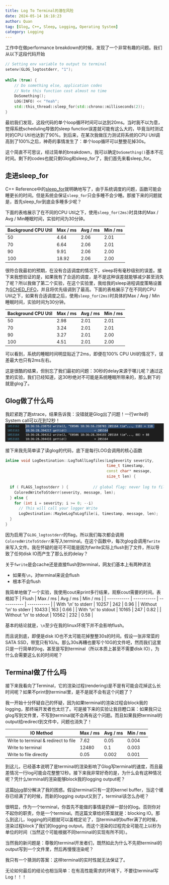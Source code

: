 ```yaml
---
title: Log To Terminal的潜在风险
date: 2024-05-14 16:18:23
author: Quan
tag: [Glog, C++, Sleep, Logging, Operating System]
category: Logging
---
```


工作中在做performance breakdown的时候，发现了一个非常有趣的问题。我们从以下这段代码开始
```cpp
// Setting env variable to output to terminal
setenv(GLOG_logtostderr, "1");

while (true) {
    // Do something else, application codes
    // Note this function cost almost no time
    DoSomething();
    LOG(INFO) << "Yeah";
    std::this_thread::sleep_for(std::chrono::milliseconds(2));
}
```

最初我们发现，这段代码的单个loop循环时间可以达到20ms。当时我不以为意，觉得系统scheduling导致的sleep function误差就可能有这么大的，毕竟当时测试时的CPU Util也达到了90%。到后来，在某次我做压力测试将系统的CPU Util调高到了100%之后，神奇的事情发生了：单个loop循环可以整整花掉30s。

这个简直不可思议，经过简单的breakdown，我可以确定`DoSomething()`基本不花时间。剩下的codes也就只剩Glog和sleep_for了，我们首先来看sleep_for。

## 走进sleep_for

C++ Reference中的[sleep_for](https://en.cppreference.com/w/cpp/thread/sleep_for)就明确地写了，由于系统调度的问题，函数可能会睡更长的时间。但是系统会保证`sleep_for`只会多睡不会少睡。那接下来的问题就是，首先sleep_for到底会多睡多少呢？

下面的表格展示了在不同的CPU Util之下，使用`sleep_for(2ms)`时具体的Max / Avg / Min睡眠时间，实验时间为30分钟。

| Background CPU Util | Max / ms | Avg / ms | Min / ms |
| ----------- | ----------- | ----------- | ----------- | 
| 50 | 4.64 | 2.06 | 2.01 |
| 70 | 6.64 | 2.06 | 2.01 |
| 90 | 9.91 | 2.06 | 2.00 |
| 100 | 18.92 | 2.06 | 2.00 |

很符合我最初的预期，在没有合适调度的情况下，sleep将有毫秒级别的误差。接下来我想验证的是，如果我有了合适的调度，是不是这种误差就能够减少甚至消失了呢？所以我做了第二个实验，在这个实验里，我给我的sleep进程调度策略设置为[SCHED_FIFO](https://man7.org/linux/man-pages/man7/sched.7.html)，并且将优先级调到了最高。下面的表格展示了在不同的CPU Util之下，如果有合适调度之后，使用`sleep_for(2ms)`时具体的Max / Avg / Min睡眠时间，实验时间为30分钟。

| Background CPU Util | Max / ms | Avg / ms | Min / ms |
| ----------- | ----------- | ----------- | ----------- | 
| 50 | 2.98 | 2.01 | 2.01 |
| 70 | 3.24 | 2.01 | 2.01 |
| 90 | 3.27 | 2.01 | 2.00 |
| 100 | 4.51 | 2.01 | 2.00 |

可以看到，系统的睡眠时间明显贴近了2ms，即便在100% CPU Util的情况下，误差最大也只有2ms左右。

这是很酷的结果，但别忘了我们最初的问题：30秒的delay来源于哪儿呢？通过这里的实验，我们已经知道，这30秒绝对不可能是系统睡眠所带来的，那么剩下的就是glog了。

## Glog做了什么吗

我赶紧跑了跑strace，结果告诉我：没错就是Glog出了问题！一行write的System call可以花到12秒！
![](./images/strace_result.png)

接下来我先简单读了读glog的代码，底下是每行LOG会调用的核心函数
```cpp
inline void LogDestination::LogToAllLogfiles(LogSeverity severity,
                                             time_t timestamp,
                                             const char* message,
                                             size_t len) {

  if ( FLAGS_logtostderr ) {           // global flag: never log to file
    ColoredWriteToStderr(severity, message, len);
  } else {
    for (int i = severity; i >= 0; --i)
      // This will call your logger Write
      LogDestination::MaybeLogToLogfile(i, timestamp, message, len);
  }
}
```

因为启用了`GLOG_logtostderr`的flag，所以我们每次都会调用`ColoredWriteToStderr`来写入terminal。在这个函数中，每次glog会调用`fwrite`来写入文件。我在怀疑的是可不可能是因为fwrite实际上flush到了文件，所以导致了任何disk IO而产生了那么长的delay？

关于`fwrite`是会cache还是直接flush到terminal，网友们基本上有两种讲法
* 如果有`\n`，对terminal来说会flush
* 根本不会flush

我简单地做了一个实验，我使用cout来print多行结果，观察cout需要的时间。表格如下
| Flush | Max / ms | Avg / ms | Min / ms |
| ----------- | ----------- | ----------- | ----------- | 
| With ‘\n’ to stderr | 10257 | 242 | 0.96 |
| Without ‘\n’ to stderr | 10433 | 163 | 0.66 |
| With ‘\n’ to stdout | 10165 | 247 | 0.82 |
| Without ‘\n’ to stdout | 10562 | 232 | 0.58 |

基本的结论就是，`\n`至少在我的linux环境下并不会影响flush。

而且说到底，即便是disk IO也不太可能花掉整整30s的时间。假设一张非常菜的SATA SSD，带宽只有1G/s。那么30s再糟也要写个10G的文件吧，然而我们这里只是一行简单的log，甚至是写到terminal（所以本质上甚至不需要disk IO），为什么会需要这么长的时间呢？

## Terminal做了什么吗

接下来我看向了Terminal，它的渲染过程(rendering)是不是有可能会花掉这么长时间呢？如果不print到terminal里，是不是就不会有这个问题了？

我一开始十分怀疑自己的怀疑，因为如果terminal的渲染过程会block我的logging，那终端开发者也太烂了。可是接下来的实验让我目瞪口呆：如果我只让glog写到文件里，不写到terminal就不会再有这个问题。而且如果我把terminal的output给redirect到文件中，问题也消失了！

| IO Method | Max / ms | Avg / ms | Min / ms |
| ----------- | ----------- | ----------- | ----------- | 
| Write to terminal & redirect to file | 7.62 | 0.05 | 0.004 |
| Write to terminal | 12480 | 0.1 | 0.003 |
| Write to file directly | 0.05 | 0.002 | 0.001 |

到这儿，已经基本说明了是terminal的渲染影响了Glog写terminal的速度，而且最差情况一行log可能会花整整12秒。接下来我非常好奇的是，为什么会有这种情况呢？凭什么terminal的渲染能够block我的logging output呢？

这篇[blog](https://www.linusakesson.net/programming/tty/index.php)部分解决了我的困惑。假设terminal只有一定的kernel buffer，当这个缓存已经满了的时候，而新的logging output又到了，terminal该怎么办呢？

很明显，作为一个terminal，你首先不能做的事情是扔掉一部分的log。否则你对不起你的职责，你是一个terminal。而这篇文章给的答案就是：blocking IO。那么到这儿，logging的问题就可以盖棺定论了，当terminal的buffer满了的时候，渲染过程block了我们的logging output。而这个渲染的过程完全可能花上以秒为单位的时间（当然这个可能根据不同terminal的实现有所不同）。

当然我的新问题是：尊敬的terminal开发者们，既然如此为什么不先把terminal的output写到一个文件里，然后再慢慢渲染呢？

我只有一个猜测的答案：这样terminal的实时性就无法保证了。

无论如何最后的结论也相当简单：在有高性能需求的环境下，不要往terminal写Log！！！